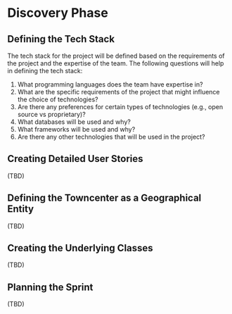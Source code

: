 # Discovery Phase

## Defining the Tech Stack
The tech stack for the project will be defined based on the requirements of the project and the expertise of the team. The following questions will help in defining the tech stack:

1. What programming languages does the team have expertise in?
2. What are the specific requirements of the project that might influence the choice of technologies?
3. Are there any preferences for certain types of technologies (e.g., open source vs proprietary)?
4. What databases will be used and why?
5. What frameworks will be used and why?
6. Are there any other technologies that will be used in the project?

## Creating Detailed User Stories
(TBD)

## Defining the Towncenter as a Geographical Entity
(TBD)

## Creating the Underlying Classes
(TBD)

## Planning the Sprint
(TBD)
